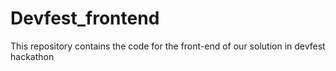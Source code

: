 # Devfest_frontend
This repository contains the code for the front-end of our solution in devfest hackathon

